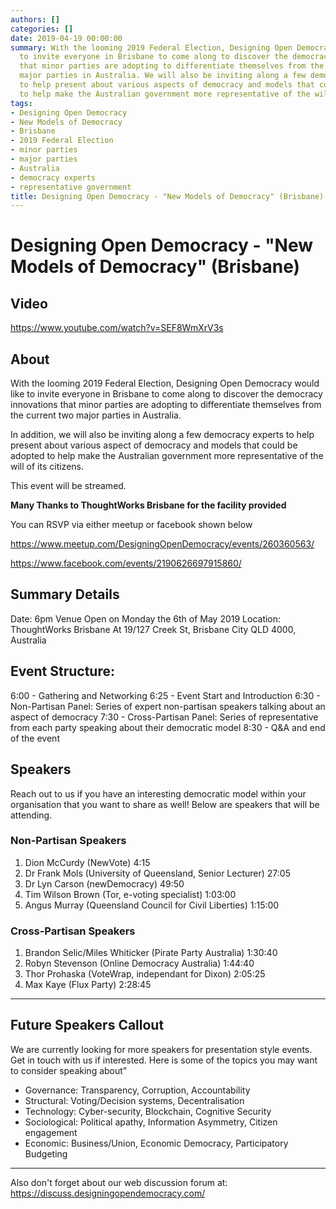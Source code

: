 ```yaml
---
authors: []
categories: []
date: 2019-04-19 00:00:00
summary: With the looming 2019 Federal Election, Designing Open Democracy would like
  to invite everyone in Brisbane to come along to discover the democracy innovations
  that minor parties are adopting to differentiate themselves from the current two
  major parties in Australia. We will also be inviting along a few democracy experts
  to help present about various aspects of democracy and models that could be adopted
  to help make the Australian government more representative of the will of its citizens.
tags:
- Designing Open Democracy
- New Models of Democracy
- Brisbane
- 2019 Federal Election
- minor parties
- major parties
- Australia
- democracy experts
- representative government
title: Designing Open Democracy - "New Models of Democracy" (Brisbane)
---
```


# Designing Open Democracy - "New Models of Democracy" (Brisbane)

## Video

https://www.youtube.com/watch?v=SEF8WmXrV3s

## About

With the looming 2019 Federal Election, Designing Open Democracy would like to invite everyone in Brisbane to come along to discover the democracy innovations that minor parties are adopting to differentiate themselves from the current two major parties in Australia.

In addition, we will also be inviting along a few democracy experts to help present about various aspect of democracy and models that could be adopted to help make the Australian government more representative of the will of its citizens.

This event will be streamed.

**Many Thanks to ThoughtWorks Brisbane for the facility provided**

<!-- more -->

You can RSVP via either meetup or facebook shown below

https://www.meetup.com/DesigningOpenDemocracy/events/260360563/

https://www.facebook.com/events/2190626697915860/

## Summary Details

Date: 6pm Venue Open on Monday the 6th of May 2019
Location: ThoughtWorks Brisbane At 19/127 Creek St, Brisbane City QLD 4000, Australia

## Event Structure:
6:00 - Gathering and Networking
6:25 - Event Start and Introduction
6:30 - Non-Partisan Panel: Series of expert non-partisan speakers talking about an aspect of democracy
7:30 - Cross-Partisan Panel: Series of representative from each party speaking about their democratic model
8:30 - Q&amp;A and end of the event

## Speakers
Reach out to us if you have an interesting democratic model within your organisation that you want to share as well! Below are speakers that will be attending.

### Non-Partisan Speakers
1. Dion McCurdy (NewVote) 4:15
2. Dr Frank Mols (University of Queensland, Senior Lecturer) 27:05
3. Dr Lyn Carson (newDemocracy) 49:50
4. Tim Wilson Brown (Tor, e-voting specialist)  1:03:00
5. Angus Murray (Queensland Council for Civil Liberties) 1:15:00

### Cross-Partisan Speakers
1. Brandon Selic/Miles Whiticker (Pirate Party Australia) 1:30:40
2. Robyn Stevenson (Online Democracy Australia) 1:44:40
3. Thor Prohaska (VoteWrap, independant for Dixon) 2:05:25
4. Max Kaye (Flux Party) 2:28:45

--------------------------------

## Future Speakers Callout

We are currently looking for more speakers for presentation style events. Get in touch with us if interested. Here is some of the topics you may want to consider speaking about"

* Governance: Transparency, Corruption, Accountability
* Structural: Voting/Decision systems, Decentralisation
* Technology: Cyber-security, Blockchain, Cognitive Security
* Sociological: Political apathy, Information Asymmetry, Citizen engagement
* Economic: Business/Union, Economic Democracy, Participatory Budgeting

----------------

Also don't forget about our web discussion forum at:
https://discuss.designingopendemocracy.com/